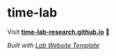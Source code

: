 
# time-lab

Visit **[time-lab-research.github.io](https://time-lab-research.github.io)** 🚀

_Built with [Lab Website Template](https://greene-lab.gitbook.io/lab-website-template-docs)_
